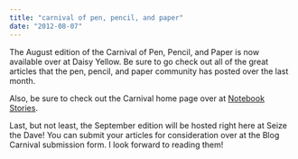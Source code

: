 ```yaml
---
title: "carnival of pen, pencil, and paper"
date: "2012-08-07"
---
```


The August edition of the Carnival of Pen, Pencil, and Paper is now available over at Daisy Yellow. Be sure to go check out all of the great articles that the pen, pencil, and paper community has posted over the last month.

Also, be sure to check out the Carnival home page over at [Notebook Stories](http://www.notebookstories.com/carnival-of-pen-and-paper/).

Last, but not least, the September edition will be hosted right here at Seize the Dave! You can submit your articles for consideration over at the Blog Carnival submission form. I look forward to reading them!
